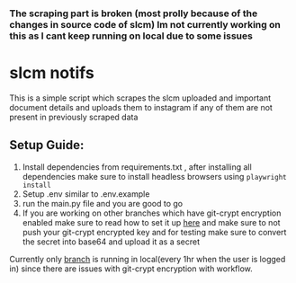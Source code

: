 ### The scraping part is broken (most prolly because of the changes in source code of slcm) Im not currently working on this as I cant keep running on local due to some issues 

# slcm notifs
This is a simple script which scrapes the slcm uploaded and important document details and uploads them to instagram if any of them are not present in previously scraped data
## Setup Guide:
1. Install dependencies from requirements.txt , after installing all dependencies make sure to install headless browsers using `playwright install`
2. Setup .env similar to .env.example
3. run the main.py file and you are good to go
4. If you are working on other branches which have git-crypt encryption enabled make sure to read how to set it up [here](https://github.com/ninetynin/slcm_notifs/blob/5-sessionjson-encryption-issue-with-github-actions/docs/README-GIT-CRYPT.md) and make sure to not push your git-crypt encrypted key and for testing make sure to convert the secret into base64 and upload it as a secret

Currently only [branch](https://github.com/ninetynin/slcm_notifs/tree/local-cronjob) is running in local(every 1hr when the user is logged in) since there are issues with git-crypt encryption with workflow.
